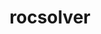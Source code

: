 ---
title: "rocsolver"
layout: cache
categories: [package, develop]
meta: {"versions": ["6.1.2", "6.2.0"], "compilers": ["gcc@=11.4.0", "gcc@=13.2.0"], "oss": ["ubuntu22.04", "ubuntu24.04"], "platforms": ["linux"], "targets": ["x86_64_v3"], "stacks": ["e4s", "ml-linux-x86_64-rocm", "root"], "num_specs": 25, "num_specs_by_stack": {"e4s": 9, "root": 25, "ml-linux-x86_64-rocm": 16}}
spec_details: [{"hash": "xzq7m7jkq6yf6p5xtv2r6e77wyz3qc72", "compiler": "gcc@=11.4.0", "versions": ["6.2.0"], "os": "ubuntu22.04", "platform": "linux", "target": "x86_64_v3", "variants": ["amdgpu_target=auto", "~asan", "build_system=cmake", "build_type=Release", "generator=make", "~ipo", "+optimal"], "stacks": ["e4s", "root"], "size": "-", "tarball": "https://binaries.spack.io/develop/build_cache/linux-ubuntu22.04-x86_64_v3/gcc-11.4.0/rocsolver-6.2.0/linux-ubuntu22.04-x86_64_v3-gcc-11.4.0-rocsolver-6.2.0-xzq7m7jkq6yf6p5xtv2r6e77wyz3qc72.spack"}, {"hash": "tba4m7hdfuno56kdzjom5kfgcctgw23q", "compiler": "gcc@=11.4.0", "versions": ["6.2.0"], "os": "ubuntu22.04", "platform": "linux", "target": "x86_64_v3", "variants": ["amdgpu_target=auto", "~asan", "build_system=cmake", "build_type=Release", "generator=make", "~ipo", "+optimal"], "stacks": ["e4s", "root"], "size": "-", "tarball": "https://binaries.spack.io/develop/build_cache/linux-ubuntu22.04-x86_64_v3/gcc-11.4.0/rocsolver-6.2.0/linux-ubuntu22.04-x86_64_v3-gcc-11.4.0-rocsolver-6.2.0-tba4m7hdfuno56kdzjom5kfgcctgw23q.spack"}, {"hash": "dvpdh2upkx6rmfkme3hfybw6aawrb4t4", "compiler": "gcc@=11.4.0", "versions": ["6.2.0"], "os": "ubuntu22.04", "platform": "linux", "target": "x86_64_v3", "variants": ["amdgpu_target=auto", "~asan", "build_system=cmake", "build_type=Release", "generator=make", "~ipo", "+optimal"], "stacks": ["e4s", "root"], "size": "-", "tarball": "https://binaries.spack.io/develop/build_cache/linux-ubuntu22.04-x86_64_v3/gcc-11.4.0/rocsolver-6.2.0/linux-ubuntu22.04-x86_64_v3-gcc-11.4.0-rocsolver-6.2.0-dvpdh2upkx6rmfkme3hfybw6aawrb4t4.spack"}, {"hash": "liinodlvwr4sdcvf7dmy2idgaatj7oxb", "compiler": "gcc@=11.4.0", "versions": ["6.2.0"], "os": "ubuntu22.04", "platform": "linux", "target": "x86_64_v3", "variants": ["amdgpu_target=auto", "~asan", "build_system=cmake", "build_type=Release", "generator=make", "~ipo", "+optimal"], "stacks": ["e4s", "root"], "size": "-", "tarball": "https://binaries.spack.io/develop/build_cache/linux-ubuntu22.04-x86_64_v3/gcc-11.4.0/rocsolver-6.2.0/linux-ubuntu22.04-x86_64_v3-gcc-11.4.0-rocsolver-6.2.0-liinodlvwr4sdcvf7dmy2idgaatj7oxb.spack"}, {"hash": "sujnonx6y5rinnkebico4uh247zsi7yf", "compiler": "gcc@=11.4.0", "versions": ["6.2.0"], "os": "ubuntu22.04", "platform": "linux", "target": "x86_64_v3", "variants": ["amdgpu_target=auto", "~asan", "build_system=cmake", "build_type=Release", "generator=make", "~ipo", "+optimal"], "stacks": ["e4s", "root"], "size": "-", "tarball": "https://binaries.spack.io/develop/build_cache/linux-ubuntu22.04-x86_64_v3/gcc-11.4.0/rocsolver-6.2.0/linux-ubuntu22.04-x86_64_v3-gcc-11.4.0-rocsolver-6.2.0-sujnonx6y5rinnkebico4uh247zsi7yf.spack"}, {"hash": "jdr7f4k52fj6dusjskzmvgxyw3tl4irz", "compiler": "gcc@=11.4.0", "versions": ["6.2.0"], "os": "ubuntu22.04", "platform": "linux", "target": "x86_64_v3", "variants": ["amdgpu_target=auto", "~asan", "build_system=cmake", "build_type=Release", "generator=make", "~ipo", "+optimal"], "stacks": ["e4s", "root"], "size": "-", "tarball": "https://binaries.spack.io/develop/build_cache/linux-ubuntu22.04-x86_64_v3/gcc-11.4.0/rocsolver-6.2.0/linux-ubuntu22.04-x86_64_v3-gcc-11.4.0-rocsolver-6.2.0-jdr7f4k52fj6dusjskzmvgxyw3tl4irz.spack"}, {"hash": "symu73rzdhhlhzxm724qahr6ugg6jxv4", "compiler": "gcc@=11.4.0", "versions": ["6.2.0"], "os": "ubuntu22.04", "platform": "linux", "target": "x86_64_v3", "variants": ["amdgpu_target=auto", "~asan", "build_system=cmake", "build_type=Release", "generator=make", "~ipo", "+optimal"], "stacks": ["e4s", "root"], "size": "-", "tarball": "https://binaries.spack.io/develop/build_cache/linux-ubuntu22.04-x86_64_v3/gcc-11.4.0/rocsolver-6.2.0/linux-ubuntu22.04-x86_64_v3-gcc-11.4.0-rocsolver-6.2.0-symu73rzdhhlhzxm724qahr6ugg6jxv4.spack"}, {"hash": "3otqxqlsrr3ugqla6h5uqnh4eli3gobu", "compiler": "gcc@=11.4.0", "versions": ["6.2.0"], "os": "ubuntu22.04", "platform": "linux", "target": "x86_64_v3", "variants": ["amdgpu_target=auto", "~asan", "build_system=cmake", "build_type=Release", "generator=make", "~ipo", "+optimal"], "stacks": ["e4s", "root"], "size": "-", "tarball": "https://binaries.spack.io/develop/build_cache/linux-ubuntu22.04-x86_64_v3/gcc-11.4.0/rocsolver-6.2.0/linux-ubuntu22.04-x86_64_v3-gcc-11.4.0-rocsolver-6.2.0-3otqxqlsrr3ugqla6h5uqnh4eli3gobu.spack"}, {"hash": "rn7mjoknj4izhfqaloeofvqnp5fqpb2i", "compiler": "gcc@=11.4.0", "versions": ["6.2.0"], "os": "ubuntu22.04", "platform": "linux", "target": "x86_64_v3", "variants": ["amdgpu_target=auto", "~asan", "build_system=cmake", "build_type=Release", "generator=make", "~ipo", "+optimal"], "stacks": ["e4s", "root"], "size": "-", "tarball": "https://binaries.spack.io/develop/build_cache/linux-ubuntu22.04-x86_64_v3/gcc-11.4.0/rocsolver-6.2.0/linux-ubuntu22.04-x86_64_v3-gcc-11.4.0-rocsolver-6.2.0-rn7mjoknj4izhfqaloeofvqnp5fqpb2i.spack"}, {"hash": "vhanmxbu6rktvgjn2rxt6wer6tydrycw", "compiler": "gcc@=11.4.0", "versions": ["6.1.2"], "os": "ubuntu22.04", "platform": "linux", "target": "x86_64_v3", "variants": ["amdgpu_target=gfx90a", "~asan", "build_system=cmake", "build_type=Release", "generator=make", "~ipo", "+optimal"], "stacks": ["ml-linux-x86_64-rocm", "root"], "size": "-", "tarball": "https://binaries.spack.io/develop/build_cache/linux-ubuntu22.04-x86_64_v3/gcc-11.4.0/rocsolver-6.1.2/linux-ubuntu22.04-x86_64_v3-gcc-11.4.0-rocsolver-6.1.2-vhanmxbu6rktvgjn2rxt6wer6tydrycw.spack"}, {"hash": "zm6tn67pfaulbdgnnjb5qsuqpkqimzxw", "compiler": "gcc@=11.4.0", "versions": ["6.1.2"], "os": "ubuntu22.04", "platform": "linux", "target": "x86_64_v3", "variants": ["amdgpu_target=gfx90a", "~asan", "build_system=cmake", "build_type=Release", "generator=make", "~ipo", "+optimal"], "stacks": ["ml-linux-x86_64-rocm", "root"], "size": "-", "tarball": "https://binaries.spack.io/develop/build_cache/linux-ubuntu22.04-x86_64_v3/gcc-11.4.0/rocsolver-6.1.2/linux-ubuntu22.04-x86_64_v3-gcc-11.4.0-rocsolver-6.1.2-zm6tn67pfaulbdgnnjb5qsuqpkqimzxw.spack"}, {"hash": "ihscueqsesrn3mjzabonbbs6nh4hzyvi", "compiler": "gcc@=11.4.0", "versions": ["6.1.2"], "os": "ubuntu22.04", "platform": "linux", "target": "x86_64_v3", "variants": ["amdgpu_target=gfx90a", "~asan", "build_system=cmake", "build_type=Release", "generator=make", "~ipo", "+optimal"], "stacks": ["ml-linux-x86_64-rocm", "root"], "size": "-", "tarball": "https://binaries.spack.io/develop/build_cache/linux-ubuntu22.04-x86_64_v3/gcc-11.4.0/rocsolver-6.1.2/linux-ubuntu22.04-x86_64_v3-gcc-11.4.0-rocsolver-6.1.2-ihscueqsesrn3mjzabonbbs6nh4hzyvi.spack"}, {"hash": "pn7ou44bfdbeowarin5uwxmqkgvad2lw", "compiler": "gcc@=11.4.0", "versions": ["6.1.2"], "os": "ubuntu22.04", "platform": "linux", "target": "x86_64_v3", "variants": ["amdgpu_target=gfx90a", "~asan", "build_system=cmake", "build_type=Release", "generator=make", "~ipo", "+optimal"], "stacks": ["ml-linux-x86_64-rocm", "root"], "size": "-", "tarball": "https://binaries.spack.io/develop/build_cache/linux-ubuntu22.04-x86_64_v3/gcc-11.4.0/rocsolver-6.1.2/linux-ubuntu22.04-x86_64_v3-gcc-11.4.0-rocsolver-6.1.2-pn7ou44bfdbeowarin5uwxmqkgvad2lw.spack"}, {"hash": "zzyvwpafyw3a5nxma2rm3booudvjuely", "compiler": "gcc@=11.4.0", "versions": ["6.1.2"], "os": "ubuntu22.04", "platform": "linux", "target": "x86_64_v3", "variants": ["amdgpu_target=gfx90a", "~asan", "build_system=cmake", "build_type=Release", "generator=make", "~ipo", "+optimal"], "stacks": ["ml-linux-x86_64-rocm", "root"], "size": "-", "tarball": "https://binaries.spack.io/develop/build_cache/linux-ubuntu22.04-x86_64_v3/gcc-11.4.0/rocsolver-6.1.2/linux-ubuntu22.04-x86_64_v3-gcc-11.4.0-rocsolver-6.1.2-zzyvwpafyw3a5nxma2rm3booudvjuely.spack"}, {"hash": "orjopbb4fancmvsjsobew4lsuzhwy7n5", "compiler": "gcc@=11.4.0", "versions": ["6.1.2"], "os": "ubuntu22.04", "platform": "linux", "target": "x86_64_v3", "variants": ["amdgpu_target=gfx90a", "~asan", "build_system=cmake", "build_type=Release", "generator=make", "~ipo", "+optimal"], "stacks": ["ml-linux-x86_64-rocm", "root"], "size": "-", "tarball": "https://binaries.spack.io/develop/build_cache/linux-ubuntu22.04-x86_64_v3/gcc-11.4.0/rocsolver-6.1.2/linux-ubuntu22.04-x86_64_v3-gcc-11.4.0-rocsolver-6.1.2-orjopbb4fancmvsjsobew4lsuzhwy7n5.spack"}, {"hash": "on4ukoysf2krr3qgpcmahav4bw5fabtx", "compiler": "gcc@=11.4.0", "versions": ["6.1.2"], "os": "ubuntu22.04", "platform": "linux", "target": "x86_64_v3", "variants": ["amdgpu_target=gfx90a", "~asan", "build_system=cmake", "build_type=Release", "generator=make", "~ipo", "+optimal"], "stacks": ["ml-linux-x86_64-rocm", "root"], "size": "-", "tarball": "https://binaries.spack.io/develop/build_cache/linux-ubuntu22.04-x86_64_v3/gcc-11.4.0/rocsolver-6.1.2/linux-ubuntu22.04-x86_64_v3-gcc-11.4.0-rocsolver-6.1.2-on4ukoysf2krr3qgpcmahav4bw5fabtx.spack"}, {"hash": "c32noc3yc5u5kqzv5epeqtqdeahb4cpg", "compiler": "gcc@=11.4.0", "versions": ["6.1.2"], "os": "ubuntu22.04", "platform": "linux", "target": "x86_64_v3", "variants": ["amdgpu_target=gfx90a", "~asan", "build_system=cmake", "build_type=Release", "generator=make", "~ipo", "+optimal"], "stacks": ["ml-linux-x86_64-rocm", "root"], "size": "-", "tarball": "https://binaries.spack.io/develop/build_cache/linux-ubuntu22.04-x86_64_v3/gcc-11.4.0/rocsolver-6.1.2/linux-ubuntu22.04-x86_64_v3-gcc-11.4.0-rocsolver-6.1.2-c32noc3yc5u5kqzv5epeqtqdeahb4cpg.spack"}, {"hash": "h6mv6g23rjuevisnmawhhqhwqgbfvby7", "compiler": "gcc@=11.4.0", "versions": ["6.1.2"], "os": "ubuntu22.04", "platform": "linux", "target": "x86_64_v3", "variants": ["amdgpu_target=gfx90a", "~asan", "build_system=cmake", "build_type=Release", "generator=make", "~ipo", "+optimal"], "stacks": ["ml-linux-x86_64-rocm", "root"], "size": "-", "tarball": "https://binaries.spack.io/develop/build_cache/linux-ubuntu22.04-x86_64_v3/gcc-11.4.0/rocsolver-6.1.2/linux-ubuntu22.04-x86_64_v3-gcc-11.4.0-rocsolver-6.1.2-h6mv6g23rjuevisnmawhhqhwqgbfvby7.spack"}, {"hash": "4wiqo2hhmwiur2wa64iym57szu7ncmf2", "compiler": "gcc@=11.4.0", "versions": ["6.1.2"], "os": "ubuntu22.04", "platform": "linux", "target": "x86_64_v3", "variants": ["amdgpu_target=gfx90a", "~asan", "build_system=cmake", "build_type=Release", "generator=make", "~ipo", "+optimal"], "stacks": ["ml-linux-x86_64-rocm", "root"], "size": "-", "tarball": "https://binaries.spack.io/develop/build_cache/linux-ubuntu22.04-x86_64_v3/gcc-11.4.0/rocsolver-6.1.2/linux-ubuntu22.04-x86_64_v3-gcc-11.4.0-rocsolver-6.1.2-4wiqo2hhmwiur2wa64iym57szu7ncmf2.spack"}, {"hash": "5trrpwbfajp67tsuctbqhzeke327lowy", "compiler": "gcc@=13.2.0", "versions": ["6.1.2"], "os": "ubuntu24.04", "platform": "linux", "target": "x86_64_v3", "variants": ["amdgpu_target=gfx90a", "~asan", "build_system=cmake", "build_type=Release", "generator=make", "~ipo", "+optimal"], "stacks": ["ml-linux-x86_64-rocm", "root"], "size": "-", "tarball": "https://binaries.spack.io/develop/build_cache/linux-ubuntu24.04-x86_64_v3/gcc-13.2.0/rocsolver-6.1.2/linux-ubuntu24.04-x86_64_v3-gcc-13.2.0-rocsolver-6.1.2-5trrpwbfajp67tsuctbqhzeke327lowy.spack"}, {"hash": "le4vyrumzpqqkbldopfea4dxwlavyjsy", "compiler": "gcc@=13.2.0", "versions": ["6.1.2"], "os": "ubuntu24.04", "platform": "linux", "target": "x86_64_v3", "variants": ["amdgpu_target=gfx90a", "~asan", "build_system=cmake", "build_type=Release", "generator=make", "~ipo", "+optimal"], "stacks": ["ml-linux-x86_64-rocm", "root"], "size": "-", "tarball": "https://binaries.spack.io/develop/build_cache/linux-ubuntu24.04-x86_64_v3/gcc-13.2.0/rocsolver-6.1.2/linux-ubuntu24.04-x86_64_v3-gcc-13.2.0-rocsolver-6.1.2-le4vyrumzpqqkbldopfea4dxwlavyjsy.spack"}, {"hash": "e4abwzshrqrptvfqkfr5s5dihlvusth4", "compiler": "gcc@=13.2.0", "versions": ["6.1.2"], "os": "ubuntu24.04", "platform": "linux", "target": "x86_64_v3", "variants": ["amdgpu_target=gfx90a", "~asan", "build_system=cmake", "build_type=Release", "generator=make", "~ipo", "+optimal"], "stacks": ["ml-linux-x86_64-rocm", "root"], "size": "-", "tarball": "https://binaries.spack.io/develop/build_cache/linux-ubuntu24.04-x86_64_v3/gcc-13.2.0/rocsolver-6.1.2/linux-ubuntu24.04-x86_64_v3-gcc-13.2.0-rocsolver-6.1.2-e4abwzshrqrptvfqkfr5s5dihlvusth4.spack"}, {"hash": "radyfjb4lexx6ri3wjrfopadhpptwt26", "compiler": "gcc@=13.2.0", "versions": ["6.1.2"], "os": "ubuntu24.04", "platform": "linux", "target": "x86_64_v3", "variants": ["amdgpu_target=gfx90a", "~asan", "build_system=cmake", "build_type=Release", "generator=make", "~ipo", "+optimal"], "stacks": ["ml-linux-x86_64-rocm", "root"], "size": "-", "tarball": "https://binaries.spack.io/develop/build_cache/linux-ubuntu24.04-x86_64_v3/gcc-13.2.0/rocsolver-6.1.2/linux-ubuntu24.04-x86_64_v3-gcc-13.2.0-rocsolver-6.1.2-radyfjb4lexx6ri3wjrfopadhpptwt26.spack"}, {"hash": "pgrpqfqa524fhgnte36vclvv2e3c45om", "compiler": "gcc@=13.2.0", "versions": ["6.1.2"], "os": "ubuntu24.04", "platform": "linux", "target": "x86_64_v3", "variants": ["amdgpu_target=gfx90a", "~asan", "build_system=cmake", "build_type=Release", "generator=make", "~ipo", "+optimal"], "stacks": ["ml-linux-x86_64-rocm", "root"], "size": "-", "tarball": "https://binaries.spack.io/develop/build_cache/linux-ubuntu24.04-x86_64_v3/gcc-13.2.0/rocsolver-6.1.2/linux-ubuntu24.04-x86_64_v3-gcc-13.2.0-rocsolver-6.1.2-pgrpqfqa524fhgnte36vclvv2e3c45om.spack"}, {"hash": "h4d2xjy57k5mpqlybsza6nbc2jcpvjhc", "compiler": "gcc@=13.2.0", "versions": ["6.1.2"], "os": "ubuntu24.04", "platform": "linux", "target": "x86_64_v3", "variants": ["amdgpu_target=gfx90a", "~asan", "build_system=cmake", "build_type=Release", "generator=make", "~ipo", "+optimal"], "stacks": ["ml-linux-x86_64-rocm", "root"], "size": "-", "tarball": "https://binaries.spack.io/develop/build_cache/linux-ubuntu24.04-x86_64_v3/gcc-13.2.0/rocsolver-6.1.2/linux-ubuntu24.04-x86_64_v3-gcc-13.2.0-rocsolver-6.1.2-h4d2xjy57k5mpqlybsza6nbc2jcpvjhc.spack"}]
---